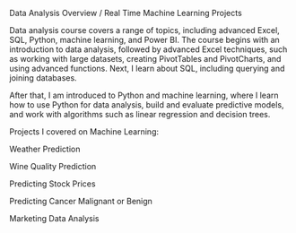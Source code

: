 Data Analysis Overview / Real Time Machine Learning Projects


Data analysis course covers a range of topics, including advanced Excel, SQL, Python, machine learning, and Power BI. The course begins with an introduction to data analysis, followed by advanced Excel techniques, such as working with large datasets, creating PivotTables and PivotCharts, and using advanced functions. Next, I learn about SQL, including querying and joining databases.


After that, I am introduced to Python and machine learning, where I learn how to use Python for data analysis, build and evaluate predictive models, and work with algorithms such as linear regression and decision trees. 


Projects I covered on Machine Learning:

Weather Prediction

Wine Quality Prediction

Predicting Stock Prices

Predicting Cancer Malignant or Benign

Marketing Data Analysis

